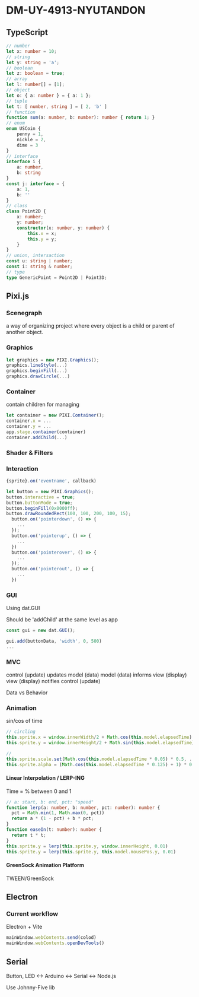 # DM-UY-4913-NYUTANDON

## TypeScript

```ts
// number
let x: number = 10;
// string
let y: string = 'a';
// boolean
let z: boolean = true;
// array
let l: number[] = [1];
// object
let o: { a: number } = { a: 1 };
// tuple
let t: [ number, string ] = [ 2, 'b' ]
// function
function sum(a: number, b: number): number { return 1; }
// enum
enum USCoin {
    penny = 1,
    nickle = 2,
    dime = 3
}
// interface
interface i {
    a: number,
    b: string
}
const j: interface = {
    a: 1,
    b: ''
}
// class
class Point2D {
    x: number;
    y: number;
    constructor(x: number, y: number) {
        this.x = x;
        this.y = y;
    }
}
// union, intersaction
const u: string | number;
const i: string & number;
// type
type GenericPoint = Point2D | Point3D;
```

## Pixi.js

### Scenegraph

a way of organizing project where every object is a child or parent of another object.

### Graphics

```js
let graphics = new PIXI.Graphics();
graphics.lineStyle(...)
graphics.beginFill(...)
graphics.drawCircle(...)
```

### Container

contain children for managing

```js
let container = new PIXI.Container();
container.x = ...
container.y = ...
app.stage.container(container)
container.addChild(...)
```

### Shader & Filters

### Interaction

```js
{sprite}.on('eventname', callback)

let button = new PIXI.Graphics();
button.interactive = true;
button.buttonMode = true;
button.beginFill(0x0000ff);
button.drawRoundedRect(100, 100, 200, 100, 15);
  button.on('pointerdown', () => {
    ...
  });
  button.on('pointerup', () => {
    ...
  })
  button.on('pointerover', () => {
    ...
  });
  button.on('pointerout', () => {
    ...
  })
```

### GUI

Using dat.GUI

Should be 'addChild' at the same level as app

```js
const gui = new dat.GUI();

gui.add(buttonData, 'width', 0, 500)
...
```

### MVC

control (update) updates model (data)
model (data) informs view (display)
view (display) notifies control (update)

Data vs Behavior

### Animation

sin/cos of time

```js
// circling
this.sprite.x = window.innerWidth/2 + Math.cos(this.model.elapsedTime)
this.sprite.y = window.innerHeight/2 + Math.sin(this.model.elapsedTime)

//
this.sprite.scale.set(Math.cos(this.model.elapsedTime * 0.05) * 0.5, ...)
this.sprite.alpha = (Math.cos(this.model.elapsedTime * 0.125) + 1) * 0.5
```

#### Linear Interpolation / LERP-ING

Time = % between 0 and 1

```ts
// a: start, b: end, pct: "speed"
function lerp(a: number, b: number, pct: number): number {
  pct = Math.min(1, Math.max(0, pct))
  return a * (1 - pct) + b * pct;
}
function easeIn(t: number): number {
  return t * t;
}
this.sprite.y = lerp(this.sprite.y, window.innerHeight, 0.01)
this.sprite.y = lerp(this.sprite.y, this.model.mousePos.y, 0.01)
```

#### GreenSock Animation Platform

TWEEN/GreenSock

## Electron

### Current workflow

Electron + Vite

```js
mainWindow.webContents.send(colod)
mainWindow.webContents.openDevTools()
```

## Serial

Button, LED <-> Arduino <-> Serial <-> Node.js

Use Johnny-Five lib